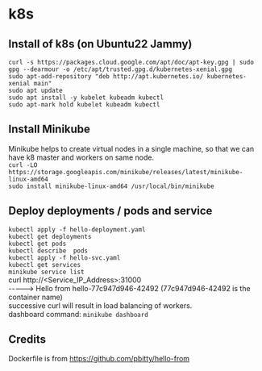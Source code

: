 # k8s
## Install of k8s (on Ubuntu22 Jammy)
```curl -s https://packages.cloud.google.com/apt/doc/apt-key.gpg | sudo gpg --dearmour -o /etc/apt/trusted.gpg.d/kubernetes-xenial.gpg``` <br>
```sudo apt-add-repository "deb http://apt.kubernetes.io/ kubernetes-xenial main"``` <br>
```sudo apt update``` <br>
```sudo apt install -y kubelet kubeadm kubectl``` <br>
```sudo apt-mark hold kubelet kubeadm kubectl``` <br>

## Install Minikube
Minikube helps to create virtual nodes in a single machine, so that we can have k8 master and workers on same node. <br>
```curl -LO https://storage.googleapis.com/minikube/releases/latest/minikube-linux-amd64``` <br>
```sudo install minikube-linux-amd64 /usr/local/bin/minikube``` <br>

## Deploy deployments / pods and service
```kubectl apply -f hello-deployment.yaml``` <br>
```kubectl get deployments``` <br>
```kubectl get pods``` <br>
```kubectl describe  pods``` <br>
```kubectl apply -f hello-svc.yaml``` <br>
```kubectl get services``` <br>
```minikube service list``` <br>
curl http://<Service_IP_Address>:31000 <br> 
-----> Hello from hello-77c947d946-42492  (77c947d946-42492 is the container name) <br>
successive curl will result in load balancing of workers. <br>
dashboard command: ```minikube dashboard``` <br>

 ## Credits
 Dockerfile is from https://github.com/pbitty/hello-from <br>

